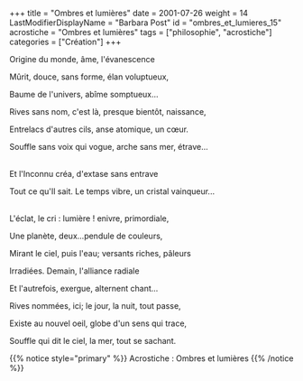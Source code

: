 +++
title = "Ombres et lumières"
date = 2001-07-26
weight = 14
LastModifierDisplayName = "Barbara Post"
id = "ombres_et_lumieres_15"
acrostiche = "Ombres et lumières"
tags = ["philosophie", "acrostiche"]
categories = ["Création"]
+++

Origine du monde, âme, l'évanescence

Mûrit, douce, sans forme, élan voluptueux,

Baume de l'univers, abîme somptueux...

Rives sans nom, c'est là, presque bientôt, naissance,

Entrelacs d'autres cils, anse atomique, un cœur.

Souffle sans voix qui vogue, arche sans mer, étrave...

 \
Et l'Inconnu créa, d'extase sans entrave

Tout ce qu'Il sait. Le temps vibre, un cristal vainqueur...

 \
L'éclat, le cri : lumière ! enivre, primordiale,

Une planète, deux...pendule de couleurs,

Mirant le ciel, puis l'eau; versants riches, pâleurs

Irradiées. Demain, l'alliance radiale

Et l'autrefois, exergue, alternent chant...

Rives nommées, ici; le jour, la nuit, tout passe,

Existe au nouvel oeil, globe d'un sens qui trace,

Souffle qui dit le ciel, la mer, tout se sachant.

{{% notice style="primary" %}}
Acrostiche : Ombres et lumières
{{% /notice %}}
